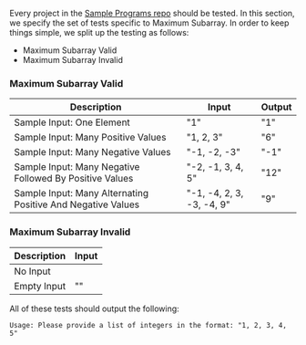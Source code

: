 Every project in the [Sample Programs repo](https://github.com/TheRenegadeCoder/sample-programs) should be tested.
In this section, we specify the set of tests specific to Maximum Subarray.
In order to keep things simple, we split up the testing as follows:

- Maximum Subarray Valid
- Maximum Subarray Invalid

### Maximum Subarray Valid

| Description | Input | Output |
| ----------- | ----- | ------ |
| Sample Input: One Element | "1" | "1" |
| Sample Input: Many Positive Values | "1, 2, 3" | "6" |
| Sample Input: Many Negative Values | "-1, -2, -3" | "-1" |
| Sample Input: Many Negative Followed By Positive Values | "-2, -1, 3, 4, 5" | "12" |
| Sample Input: Many Alternating Positive And Negative Values | "-1, -4, 2, 3, -3, -4, 9" | "9" |

### Maximum Subarray Invalid

| Description | Input |
| ----------- | ----- |
| No Input |  |
| Empty Input | "" |

All of these tests should output the following:

```
Usage: Please provide a list of integers in the format: "1, 2, 3, 4, 5"
```
